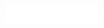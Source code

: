 <!-- credit: @jessfraz / https://github.com/jessfraz/jessfraz -->
<a href="https://github.com/bfontaine">
  <img align="center" width="49%" src="./header.svg" />
</a>

